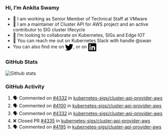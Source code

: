 ### Hi, I’m Ankita Swamy

- 💼 I am working as Senior Member of Technical Staff at VMware
- 👀 I am a maintainer of Cluster API for AWS project and an active contributor to SIG cluster lifecycle
- 💞️ I’m looking to collaborate on Kubernetes, SIGs and Edge IOT
- 💬 You can reach me out on Kubernetes Slack with handle @swan
- You can also find me on <a href="https://twitter.com/SwamyAnkita" target="blank"><img align="center" src="https://raw.githubusercontent.com/Ankitasw/Ankitasw/master/svg/twitter.svg" alt="Ankitasw" height="25" width="25" color="#1DA1f2" /></a>, or on <a href="https://www.linkedin.com/in/Ankitaswamy/" target="blank"><img align="center" src="https://raw.githubusercontent.com/Ankitasw/Ankitasw/master/svg/linkedin.svg" alt="Ankitasw" height="25" width="25" /></a>

### GitHub Stats
![Github stats](https://github-readme-stats.vercel.app/api?username=Ankitasw&count_private=true&show_icons=true&theme=tokyonight)

### GitHub Activity 
<!--START_SECTION:activity-->
1. 🗣 Commented on [#4332](https://github.com/kubernetes-sigs/cluster-api-provider-aws/issues/4332) in [kubernetes-sigs/cluster-api-provider-aws](https://github.com/kubernetes-sigs/cluster-api-provider-aws)
2. 🗣 Commented on [#4100](https://github.com/kubernetes-sigs/cluster-api-provider-aws/issues/4100) in [kubernetes-sigs/cluster-api-provider-aws](https://github.com/kubernetes-sigs/cluster-api-provider-aws)
3. 🗣 Commented on [#4332](https://github.com/kubernetes-sigs/cluster-api-provider-aws/issues/4332) in [kubernetes-sigs/cluster-api-provider-aws](https://github.com/kubernetes-sigs/cluster-api-provider-aws)
4. ❌ Closed PR [#4335](https://github.com/kubernetes-sigs/cluster-api-provider-aws/pull/4335) in [kubernetes-sigs/cluster-api-provider-aws](https://github.com/kubernetes-sigs/cluster-api-provider-aws)
5. 🗣 Commented on [#4195](https://github.com/kubernetes-sigs/cluster-api-provider-aws/issues/4195) in [kubernetes-sigs/cluster-api-provider-aws](https://github.com/kubernetes-sigs/cluster-api-provider-aws)
<!--END_SECTION:activity-->
